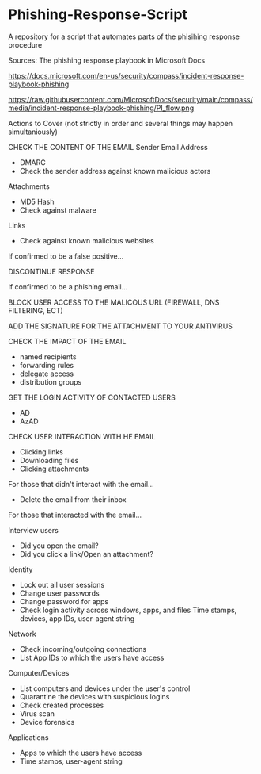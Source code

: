 # Phishing-Response-Script
A repository for a script that automates parts of the phisihing response procedure

Sources:
The phishing response playbook in Microsoft Docs

https://docs.microsoft.com/en-us/security/compass/incident-response-playbook-phishing

https://raw.githubusercontent.com/MicrosoftDocs/security/main/compass/media/incident-response-playbook-phishing/PI_flow.png



Actions to Cover (not strictly in order and several things may happen simultaniously)

CHECK THE CONTENT OF THE EMAIL
Sender Email Address
- DMARC
- Check the sender address against known malicious actors

Attachments
- MD5 Hash
- Check against malware

Links
- Check against known malicious websites



If confirmed to be a false positive...

DISCONTINUE RESPONSE



If confirmed to be a phishing email...

BLOCK USER ACCESS TO THE MALICOUS URL (FIREWALL, DNS FILTERING, ECT)



ADD THE SIGNATURE FOR THE ATTACHMENT TO YOUR ANTIVIRUS



CHECK THE IMPACT OF THE EMAIL
- named recipients
- forwarding rules
- delegate access
- distribution groups



GET THE LOGIN ACTIVITY OF CONTACTED USERS
- AD
- AzAD



CHECK USER INTERACTION WITH HE EMAIL
- Clicking links
- Downloading files
- Clicking attachments



For those that didn't interact with the email...

 - Delete the email from their inbox



For those that interacted with the email...

Interview users
- Did you open the email?
- Did you click a link/Open an attachment?

Identity
- Lock out all user sessions
- Change user passwords
- Change password for apps
- Check login activity across windows, apps, and files
   Time stamps, devices, app IDs, user-agent string

Network
- Check incoming/outgoing connections
- List App IDs to which the users have access

Computer/Devices
- List computers and devices under the user's control 
- Quarantine the devices with suspicious logins
- Check created processes
- Virus scan
- Device forensics

Applications
- Apps to which the users have access
- Time stamps, user-agent string

























